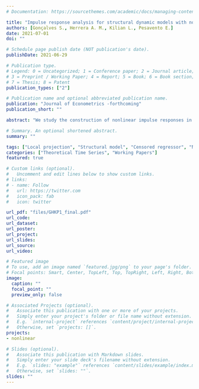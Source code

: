 ```yaml
---
# Documentation: https://sourcethemes.com/academic/docs/managing-content/

title: "Impulse response analysis for structural dynamic models with nonlinear regressors"
authors: [Gonçalves S., Herrera A. M., Kilian L., Pesavento E.]
date: 2021-07-01
doi: ""

# Schedule page publish date (NOT publication's date).
publishDate: 2021-06-29

# Publication type.
# Legend: 0 = Uncategorized; 1 = Conference paper; 2 = Journal article;
# 3 = Preprint / Working Paper; 4 = Report; 5 = Book; 6 = Book section;
# 7 = Thesis; 8 = Patent
publication_types: ["2"]

# Publication name and optional abbreviated publication name.
publication: "Journal of Econometrics -forthcoming"
publication_short: ""

abstract: "We study the construction of nonlinear impulse responses in linear structural dynamic models that include nonlinearly transformed regressors. We derive the closed-form solution for the population impulse responses to a given shock and propose a control function approach to estimating these responses without taking a stand on how the remainder of the model is identified. Our plug-in estimator dispenses with the need for simulations and, unlike conventional local projection (LP) estimators, is consistent. A modified LP estimator is shown to be consistent in special cases, but less accurate in nite samples than the plug-in estimator."

# Summary. An optional shortened abstract.
summary: ""

tags: ["Local projection", "Structural model", "Censored regressor", "Nonlinear transformation", "Nonlinear responses", "Monte Carlo integration"]
categories: ["Theoretical Time Series", "Working Papers"]
featured: true

# Custom links (optional).
#   Uncomment and edit lines below to show custom links.
# links:
# - name: Follow
#   url: https://twitter.com
#   icon_pack: fab
#   icon: twitter

url_pdf: "files/GHKP1_final.pdf"
url_code:
url_dataset:
url_poster:
url_project:
url_slides:
url_source:
url_video:

# Featured image
# To use, add an image named `featured.jpg/png` to your page's folder. 
# Focal points: Smart, Center, TopLeft, Top, TopRight, Left, Right, BottomLeft, Bottom, BottomRight.
image:
  caption: ""
  focal_point: ""
  preview_only: false

# Associated Projects (optional).
#   Associate this publication with one or more of your projects.
#   Simply enter your project's folder or file name without extension.
#   E.g. `internal-project` references `content/project/internal-project/index.md`.
#   Otherwise, set `projects: []`.
projects: 
- nonlinear

# Slides (optional).
#   Associate this publication with Markdown slides.
#   Simply enter your slide deck's filename without extension.
#   E.g. `slides: "example"` references `content/slides/example/index.md`.
#   Otherwise, set `slides: ""`.
slides: ""
---
```

